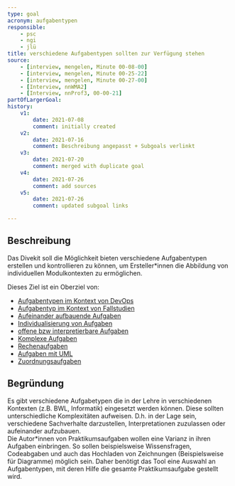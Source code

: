 ```yaml
---
type: goal
acronym: aufgabentypen
responsible: 
    - psc
    - ngi
    - jlü
title: verschiedene Aufgabentypen sollten zur Verfügung stehen
source:
    - [interview, mengelen, Minute 00-08-00]
    - [interview, mengelen, Minute 00-25-22]
    - [interview, mengelen, Minute 00-27-00]
    - [Interview, nnWMA2]
    - [Interview, nnProf3, 00-00-21]
partOfLargerGoal: 
history:
    v1:
        date: 2021-07-08
        comment: initially created
    v2:
        date: 2021-07-16
        comment: Beschreibung angepasst + Subgoals verlinkt
    v3:
        date: 2021-07-20
        comment: merged with duplicate goal
    v4: 
        date: 2021-07-26
        comment: add sources
    v5: 
        date: 2021-07-26
        comment: updated subgoal links

---
```


## Beschreibung

Das Divekit soll die Möglichkeit bieten verschiedene Aufgabentypen erstellen und kontrollieren zu können, um Ersteller\*innen die Abbildung von individuellen Modulkontexten zu ermöglichen.

Dieses Ziel ist ein Oberziel von:

* [Aufgabentypen im Kontext von DevOps](https://divekit.github.io/divekit-roadmap/goals/aufgabentypenDevOps.html)
* [Aufgabentyp im Kontext von Fallstudien](https://divekit.github.io/divekit-roadmap/goals/aufgabentypenFallstudien.html)
* [Aufeinander aufbauende Aufgaben](https://divekit.github.io/divekit-roadmap/goals/aufgabentypenFortlaufend.html)
* [Individualisierung von Aufgaben](https://divekit.github.io/divekit-roadmap/goals/aufgabentypenIndividual.html)
* [offene bzw interpretierbare Aufgaben](https://divekit.github.io/divekit-roadmap/goals/aufgabentypenInterpretierbar.html)
* [Komplexe Aufgaben](https://divekit.github.io/divekit-roadmap/goals/aufgabentypenKomplex.html)
* [Rechenaufgaben](https://divekit.github.io/divekit-roadmap/goals/aufgabentypenRechen.html)
* [Aufgaben mit UML](https://divekit.github.io/divekit-roadmap/goals/aufgabentypenUml.html)
* [Zuordnungsaufgaben](https://divekit.github.io/divekit-roadmap/goals/aufgabentypenZuordnung.html)



## Begründung

Es gibt verschiedene Aufgabetypen die in der Lehre in verschiedenen Kontexten (z.B. BWL, Informatik) eingesetzt werden können. Diese sollten unterschiedliche Komplexitäten aufweisen. D.h. in der Lage sein, verschiedene Sachverhalte darzustellen, Interpretationen zuzulassen oder aufeinander aufzubauen.  
Die Autor\*innen von Praktikumsaufgaben wollen eine Varianz in ihren Aufgaben einbringen. So sollen beispielsweise Wissensfragen, Codeabgaben und auch das Hochladen von Zeichnungen (Beispielsweise für Diagramme) möglich sein. Daher benötigt das Tool eine Auswahl an Aufgabentypen, mit deren Hilfe die gesamte Praktikumsaufgabe gestellt wird.
